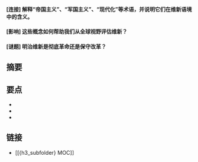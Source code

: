 #### [连接] 解释“帝国主义”、“军国主义”、“现代化”等术语，并说明它们在维新语境中的含义。


#### [影响] 这些概念如何帮助我们从全球视野评估维新？


#### [谜题] 明治维新是彻底革命还是保守改革？


## 摘要


## 要点

- 
- 
- 

## 链接

- [[{h3_subfolder} MOC]]
